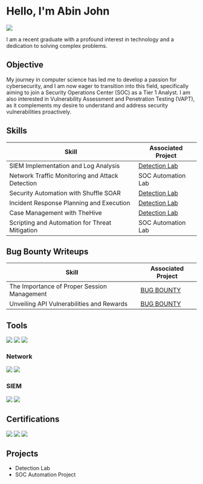 # Hello, I'm Abin John
<a href="https://www.linkedin.com/in/abin-john-b98012258/"><img src="https://img.shields.io/badge/-LinkedIn-0072b1?&style=for-the-badge&logo=linkedin&logoColor=white" /></a>

I am a recent graduate with a profound interest in technology and a dedication to solving complex problems.

## Objective

My journey in computer science has led me to develop a passion for cybersecurity, and I am now eager to transition into this field, specifically aiming to join a Security Operations Center (SOC) as a Tier 1 Analyst. I am also interested in Vulnerability Assessment and Penetration Testing (VAPT), as it complements my desire to understand and address security vulnerabilities proactively.

## Skills

| Skill                                         | Associated Project         |
|-----------------------------------------------|----------------------------|
| SIEM Implementation and Log Analysis          | <a href="https://abinjohntech.blogspot.com/2024/04/siem-implementation-and-log-analysis.html">Detection Lab </a>|
| Network Traffic Monitoring and Attack Detection |<!-- <a href="https://google.com">Detection Lab</a> --> SOC Automation Lab|
| Security Automation with Shuffle SOAR         | <a href="https://abinjohntech.blogspot.com/2024/04/security-automation-with-shuffle-soar.html">Detection Lab</a>|
| Incident Response Planning and Execution      | <a href="https://abinjohntech.blogspot.com/2024/04/enhancing-soc-efficiency-through.html">Detection Lab</a>|
| Case Management with TheHive                  | <a href="https://abinjohntech.blogspot.com/2024/04/case-management-with-thehive.html">Detection Lab</a>|
| Scripting and Automation for Threat Mitigation | SOC Automation Lab|

## Bug Bounty Writeups


| Skill                                         | Associated Project         |
|-----------------------------------------------|----------------------------|
| The Importance of Proper Session Management      | <a href="https://abinjohntech.blogspot.com/2024/03/the-importance-of-proper-session.html">BUG BOUNTY</a>|
| Unveiling API Vulnerabilities and Rewards     | <a href="https://abinjohntech.blogspot.com/2024/04/the-hunt-for-hidden-flaws-unveiling-api.html">BUG BOUNTY</a>|
## Tools
<div>
 <img src="https://img.shields.io/badge/-TheHive-1679A7?&style=for-the-badge&logo=TheHive&logoColor=white" />
 <img src="https://img.shields.io/badge/-Shuffler-1679A7?&style=for-the-badge&logo=Shuffler&logoColor=white" />
 <img src="https://img.shields.io/badge/-Burp%20Suite-1679A7?&style=for-the-badge&logo=Burp%20Suite&logoColor=white" />
</div>

### Network
<div>
    <img src="https://img.shields.io/badge/-Wireshark-1679A7?&style=for-the-badge&logo=Wireshark&logoColor=white" />
    <img src="https://img.shields.io/badge/-tcpdump-EF3B2D?&style=for-the-badge&logo=tcpdump&logoColor=white" />
</div>

<!--
### Endpoint
<div>
    <img src="https://img.shields.io/badge/-Microsoft_Defender_for_Endpoint-00A4EF?&style=for-the-badge&logo=Microsoft&logoColor=white" />
    <img src="https://img.shields.io/badge/-Velociraptor-4B275F?&style=for-the-badge&logo=Velociraptor&logoColor=white" />
</div>
-->

### SIEM
<div>
    <img src="https://img.shields.io/badge/-Wazuh-1679A7?&style=for-the-badge&logo=Wazuh&logoColor=white" />
    <img src="https://img.shields.io/badge/-Splunk-000000?&style=for-the-badge&logo=Splunk&logoColor=white" />
</div>

## Certifications
<div>
<img src="https://img.shields.io/badge/-CEH-FF0000?&style=for-the-badge&logo=EC-Council&logoColor=white" />
<img src="https://img.shields.io/badge/-Certified%20Analytics%20Professional-007ACC?&style=for-the-badge&logo=DataCamp&logoColor=white" />
<img src="https://img.shields.io/badge/-Advanced%20Diploma%20in%20Cyber%20Defense-007ACC?&style=for-the-badge" />
<!--<img src="https://img.shields.io/badge/-CDSA-006400?&style=for-the-badge&logoColor=white" />
!<img src="https://img.shields.io/badge/-CCD-000080?&style=for-the-badge&logoColor=white" /> -->
</div>

## Projects
- Detection Lab
- SOC Automation Project
